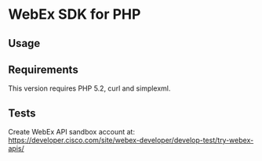 # WebEx SDK for PHP

## Usage

## Requirements

This version requires PHP 5.2, curl and simplexml.

## Tests

Create WebEx API sandbox account at:
https://developer.cisco.com/site/webex-developer/develop-test/try-webex-apis/
